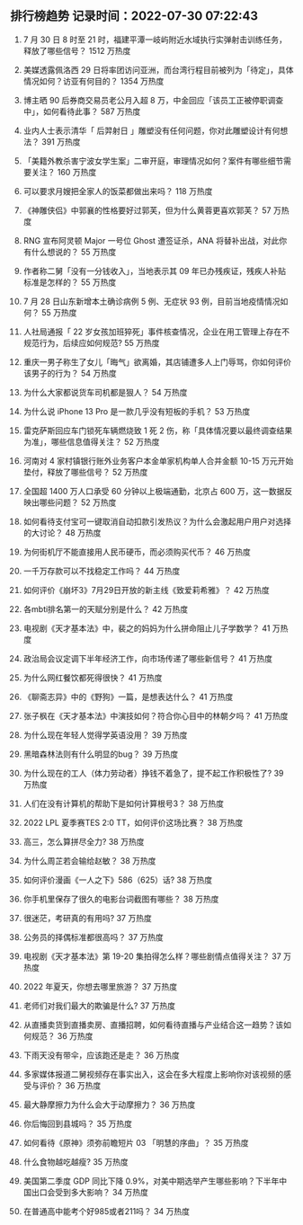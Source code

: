 
## 排行榜趋势 记录时间：2022-07-30 07:22:43
  
  1. 7 月 30 日 8 时至 21 时，福建平潭一岐屿附近水域执行实弹射击训练任务，释放了哪些信号？ 1512 万热度
    
  2. 美媒透露佩洛西 29 日将率团访问亚洲，而台湾行程目前被列为「待定」，具体情况如何？访亚有何目的？ 1354 万热度
    
  3. 博主晒 90 后券商交易员老公月入超 8 万，中金回应「该员工正被停职调查中」，如何看待此事？ 587 万热度
    
  4. 业内人士表示清华「 后羿射日 」雕塑没有任何问题，你对此雕塑设计有何想法？ 391 万热度
    
  5. 「美籍外教杀害宁波女学生案」二审开庭，审理情况如何？案件有哪些细节需要关注？ 160 万热度
    
  6. 可以要求月嫂把全家人的饭菜都做出来吗？ 118 万热度
    
  7. 《神雕侠侣》中郭襄的性格要好过郭芙，但为什么黄蓉更喜欢郭芙？ 57 万热度
    
  8. RNG 宣布阿灵顿 Major 一号位 Ghost 遭签证杀，ANA 将替补出战，对此你有什么想说的？ 55 万热度
    
  9. 作者称二舅「没有一分钱收入」，当地表示其 09 年已办残疾证，残疾人补贴标准是怎样的？ 55 万热度
    
  10. 7 月 28 日山东新增本土确诊病例 5 例、无症状 93 例，目前当地疫情情况如何？ 55 万热度
    
  11. 人社局通报「 22 岁女孩加班猝死」事件核查情况，企业在用工管理上存在不规范行为，后续应如何规范? 55 万热度
    
  12. 重庆一男子称生了女儿「晦气」欲离婚，其店铺遭多人上门辱骂，你如何评价该男子的行为？ 54 万热度
    
  13. 为什么大家都说货车司机都是狠人？ 54 万热度
    
  14. 为什么说 iPhone 13 Pro 是一款几乎没有短板的手机？ 53 万热度
    
  15. 雷克萨斯回应车门锁死车辆燃烧致 1 死 2 伤，称「具体情况要以最终调查结果为准」，哪些信息值得关注？ 52 万热度
    
  16. 河南对 4 家村镇银行账外业务客户本金单家机构单人合并金额 10-15 万元开始垫付，释放了哪些信号？ 52 万热度
    
  17. 全国超 1400 万人口承受 60 分钟以上极端通勤，北京占 600 万，这一数据反映出哪些问题？ 52 万热度
    
  18. 如何看待支付宝可一键取消自动扣款引发热议？为什么会激起用户用户对选择的大讨论？ 48 万热度
    
  19. 为何街机厅不能直接用人民币硬币，而必须购买代币？ 46 万热度
    
  20. 一千万存款可以不找稳定工作吗？ 44 万热度
    
  21. 如何评价《崩坏3》7月29日开放的新主线《致爱莉希雅》？ 42 万热度
    
  22. 各mbti排名第一的天赋分别是什么？ 42 万热度
    
  23. 电视剧《天才基本法》中，裴之的妈妈为什么拼命阻止儿子学数学？ 41 万热度
    
  24. 政治局会议定调下半年经济工作，向市场传递了哪些新信号？ 41 万热度
    
  25. 为什么网红餐饮都死得很快？ 41 万热度
    
  26. 《聊斋志异》中的《野狗》一篇，是想表达什么？ 41 万热度
    
  27. 张子枫在《天才基本法》中演技如何？符合你心目中的林朝夕吗？ 41 万热度
    
  28. 为什么现在年轻人觉得学英语没用？ 39 万热度
    
  29. 黑暗森林法则有什么明显的bug？ 39 万热度
    
  30. 为什么现在的工人（体力劳动者）挣钱不着急了，提不起工作积极性了? 39 万热度
    
  31. 人们在没有计算机的帮助下是如何计算根号3？ 38 万热度
    
  32. 2022 LPL 夏季赛TES 2:0 TT，如何评价这场比赛？ 38 万热度
    
  33. 高三，怎么算拼尽全力? 38 万热度
    
  34. 为什么周芷若会输给赵敏？ 38 万热度
    
  35. 如何评价漫画《一人之下》586（625）话? 38 万热度
    
  36. 你手机里保存了很久的电影台词截图有哪些？ 38 万热度
    
  37. 很迷茫，考研真的有用吗? 37 万热度
    
  38. 公务员的择偶标准都很高吗？ 37 万热度
    
  39. 电视剧《天才基本法》第 19-20 集拍得怎么样？哪些剧情点值得关注？ 37 万热度
    
  40. 2022 年夏天，你想去哪里旅游？ 37 万热度
    
  41. 老师们对我们最大的欺骗是什么? 37 万热度
    
  42. 从直播卖货到直播卖房、直播招聘，如何看待直播与产业结合这一趋势？该如何规范？ 36 万热度
    
  43. 下雨天没有带伞，应该跑还是走？ 36 万热度
    
  44. 多家媒体报道二舅视频存在事实出入，这会在多大程度上影响你对该视频的感受与评价？ 36 万热度
    
  45. 最大静摩擦力为什么会大于动摩擦力？ 36 万热度
    
  46. 你后悔回到县城吗？ 35 万热度
    
  47. 如何看待《原神》须弥前瞻短片 03 「明慧的序曲」？ 35 万热度
    
  48. 什么食物越吃越瘦? 35 万热度
    
  49. 美国第二季度 GDP 同比下降 0.9%，对美中期选举产生哪些影响？下半年中国出口会受到多大影响？ 34 万热度
    
  50. 在普通高中能考个好985或者211吗？ 34 万热度
    